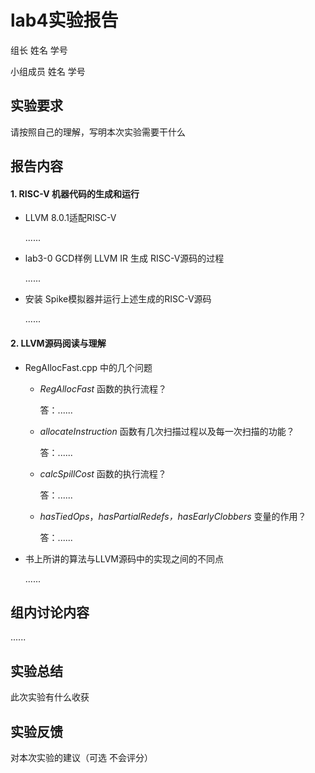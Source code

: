 # lab4实验报告

组长 姓名 学号

小组成员 姓名 学号

## 实验要求

请按照自己的理解，写明本次实验需要干什么

## 报告内容 

#### 1. RISC-V 机器代码的生成和运行

- LLVM 8.0.1适配RISC-V

  ......

- lab3-0 GCD样例 LLVM IR 生成 RISC-V源码的过程

  ......

- 安装 Spike模拟器并运行上述生成的RISC-V源码

  ......

#### 2. LLVM源码阅读与理解

- RegAllocFast.cpp 中的几个问题

  * *RegAllocFast* 函数的执行流程？

    答：......

  * *allocateInstruction* 函数有几次扫描过程以及每一次扫描的功能？

    答：......

  * *calcSpillCost* 函数的执行流程？

    答：......

  * *hasTiedOps*，*hasPartialRedefs，hasEarlyClobbers* 变量的作用？

    答：......

- 书上所讲的算法与LLVM源码中的实现之间的不同点

  ......



## 组内讨论内容

......

## 实验总结

此次实验有什么收获

## 实验反馈

对本次实验的建议（可选 不会评分）